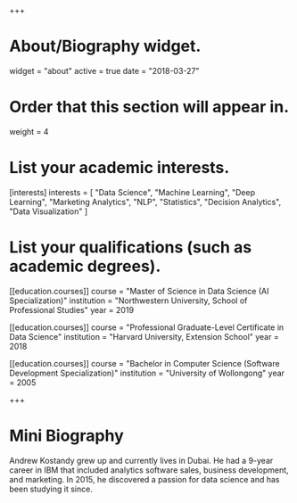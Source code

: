 +++
# About/Biography widget.
widget = "about"
active = true
date = "2018-03-27"

# Order that this section will appear in.
weight = 4

# List your academic interests.
[interests]
  interests = [
    "Data Science",
    "Machine Learning",
    "Deep Learning",
    "Marketing Analytics",
    "NLP",
    "Statistics",
    "Decision Analytics",
    "Data Visualization"
  ]

# List your qualifications (such as academic degrees).

[[education.courses]]
  course = "Master of Science in Data Science (AI Specialization)"
  institution = "Northwestern University, School of Professional Studies"
  year = 2019

[[education.courses]]
  course = "Professional Graduate-Level Certificate in Data Science"
  institution = "Harvard University, Extension School"
  year = 2018

[[education.courses]]
  course = "Bachelor in Computer Science (Software Development Specialization)"
  institution = "University of Wollongong"
  year = 2005
 
+++

# Mini Biography

Andrew Kostandy grew up and currently lives in Dubai. He had a 9-year career in IBM that included analytics software sales, business development, and marketing. In 2015, he discovered a passion for data science and has been studying it since.
